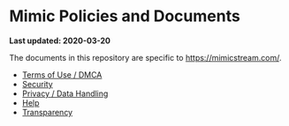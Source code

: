 # Mimic Policies and Documents

**Last updated: 2020-03-20**

The documents in this repository are specific to https://mimicstream.com/.  

  * [Terms of Use / DMCA](terms-of-use.md)
  * [Security](security.md)
  * [Privacy / Data Handling](privacy.md)
  * [Help](help.md)
  * [Transparency](transparency.md)

